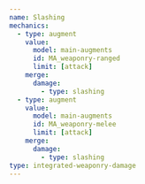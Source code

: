 ```yaml
---
name: Slashing
mechanics:
  - type: augment
    value:
      model: main-augments
      id: MA_weaponry-ranged
      limit: [attack]
    merge:
      damage:
        - type: slashing
  - type: augment
    value:
      model: main-augments
      id: MA_weaponry-melee
      limit: [attack]
    merge:
      damage:
        - type: slashing
type: integrated-weaponry-damage
---
```

